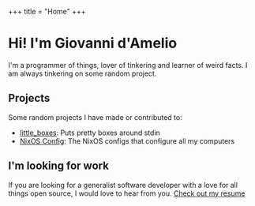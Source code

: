 +++
title = "Home"
+++

# Hi! I'm Giovanni d'Amelio

I'm a programmer of things, lover of tinkering and learner of weird facts. I am always tinkering on some random project.

## Projects

Some random projects I have made or contributed to:

 - [little_boxes](https://github.com/giodamelio/little_boxes): Puts pretty boxes around stdin
 - [NixOS Config](https://github.com/giodamelio/nixos-configs): The NixOS configs that configure all my computers

## I'm looking for work

If you are looking for a generalist software developer with a love for all things open source, I would love to hear from you. [Check out my resume](@/resume.md)


